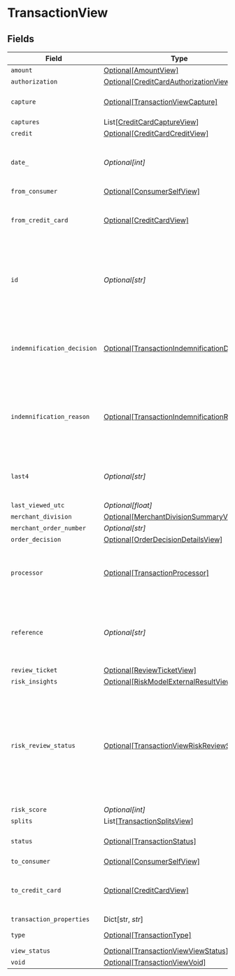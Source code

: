 # TransactionView


## Fields

| Field                                                                                                                             | Type                                                                                                                              | Required                                                                                                                          | Description                                                                                                                       | Example                                                                                                                           |
| --------------------------------------------------------------------------------------------------------------------------------- | --------------------------------------------------------------------------------------------------------------------------------- | --------------------------------------------------------------------------------------------------------------------------------- | --------------------------------------------------------------------------------------------------------------------------------- | --------------------------------------------------------------------------------------------------------------------------------- |
| `amount`                                                                                                                          | [Optional[AmountView]](../../models/shared/amountview.md)                                                                         | :heavy_minus_sign:                                                                                                                | N/A                                                                                                                               |                                                                                                                                   |
| `authorization`                                                                                                                   | [Optional[CreditCardAuthorizationView]](../../models/shared/creditcardauthorizationview.md)                                       | :heavy_minus_sign:                                                                                                                | N/A                                                                                                                               |                                                                                                                                   |
| `capture`                                                                                                                         | [Optional[TransactionViewCapture]](../../models/shared/transactionviewcapture.md)                                                 | :heavy_minus_sign:                                                                                                                | Deprecated. Use `captures`.                                                                                                       |                                                                                                                                   |
| `captures`                                                                                                                        | List[[CreditCardCaptureView](../../models/shared/creditcardcaptureview.md)]                                                       | :heavy_minus_sign:                                                                                                                | N/A                                                                                                                               |                                                                                                                                   |
| `credit`                                                                                                                          | [Optional[CreditCardCreditView]](../../models/shared/creditcardcreditview.md)                                                     | :heavy_minus_sign:                                                                                                                | N/A                                                                                                                               |                                                                                                                                   |
| `date_`                                                                                                                           | *Optional[int]*                                                                                                                   | :heavy_minus_sign:                                                                                                                | Transaction date. **Nullable** for Transactions Details.                                                                          | 1615407159447                                                                                                                     |
| `from_consumer`                                                                                                                   | [Optional[ConsumerSelfView]](../../models/shared/consumerselfview.md)                                                             | :heavy_minus_sign:                                                                                                                | N/A                                                                                                                               |                                                                                                                                   |
| `from_credit_card`                                                                                                                | [Optional[CreditCardView]](../../models/shared/creditcardview.md)                                                                 | :heavy_minus_sign:                                                                                                                | Contains details about the credit card transaction.                                                                               |                                                                                                                                   |
| `id`                                                                                                                              | *Optional[str]*                                                                                                                   | :heavy_minus_sign:                                                                                                                | The unique ID associated with the transaction. **Nullable** for Transactions Details.                                             | T1c3p4yBuVYJ9                                                                                                                     |
| `indemnification_decision`                                                                                                        | [Optional[TransactionIndemnificationDecision]](../../models/shared/transactionindemnificationdecision.md)                         | :heavy_minus_sign:                                                                                                                | Describes whether the transaction is indemnified by Bolt for fraud.<br/>                                                          | indemnified                                                                                                                       |
| `indemnification_reason`                                                                                                          | [Optional[TransactionIndemnificationReason]](../../models/shared/transactionindemnificationreason.md)                             | :heavy_minus_sign:                                                                                                                | Describes the reason that the transaction is or is not indemnified by Bolt for fraud.<br/>                                        | merchant_force_approved                                                                                                           |
| `last4`                                                                                                                           | *Optional[str]*                                                                                                                   | :heavy_minus_sign:                                                                                                                | The card's last 4 digits. **Nullable** for Transactions Details.                                                                  | 4021                                                                                                                              |
| `last_viewed_utc`                                                                                                                 | *Optional[float]*                                                                                                                 | :heavy_minus_sign:                                                                                                                | N/A                                                                                                                               |                                                                                                                                   |
| `merchant_division`                                                                                                               | [Optional[MerchantDivisionSummaryView]](../../models/shared/merchantdivisionsummaryview.md)                                       | :heavy_minus_sign:                                                                                                                | N/A                                                                                                                               |                                                                                                                                   |
| `merchant_order_number`                                                                                                           | *Optional[str]*                                                                                                                   | :heavy_minus_sign:                                                                                                                | N/A                                                                                                                               |                                                                                                                                   |
| `order_decision`                                                                                                                  | [Optional[OrderDecisionDetailsView]](../../models/shared/orderdecisiondetailsview.md)                                             | :heavy_minus_sign:                                                                                                                | N/A                                                                                                                               |                                                                                                                                   |
| `processor`                                                                                                                       | [Optional[TransactionProcessor]](../../models/shared/transactionprocessor.md)                                                     | :heavy_minus_sign:                                                                                                                | The processor used. **Nullable** for Transactions Details.                                                                        | adyen_gateway                                                                                                                     |
| `reference`                                                                                                                       | *Optional[str]*                                                                                                                   | :heavy_minus_sign:                                                                                                                | The transaction's 12-digit Bolt reference ID. **Nullable** for Transactions Details.                                              | LBLJ-TWW7-R9VC                                                                                                                    |
| `review_ticket`                                                                                                                   | [Optional[ReviewTicketView]](../../models/shared/reviewticketview.md)                                                             | :heavy_minus_sign:                                                                                                                | N/A                                                                                                                               |                                                                                                                                   |
| `risk_insights`                                                                                                                   | [Optional[RiskModelExternalResultView]](../../models/shared/riskmodelexternalresultview.md)                                       | :heavy_minus_sign:                                                                                                                | N/A                                                                                                                               |                                                                                                                                   |
| `risk_review_status`                                                                                                              | [Optional[TransactionViewRiskReviewStatus]](../../models/shared/transactionviewriskreviewstatus.md)                               | :heavy_minus_sign:                                                                                                                | Describes the current Risk Review status. A transaction could be unreviewed, reviewed, or pending manual review by the Bolt team. | reviewed                                                                                                                          |
| `risk_score`                                                                                                                      | *Optional[int]*                                                                                                                   | :heavy_minus_sign:                                                                                                                | N/A                                                                                                                               |                                                                                                                                   |
| `splits`                                                                                                                          | List[[TransactionSplitsView](../../models/shared/transactionsplitsview.md)]                                                       | :heavy_minus_sign:                                                                                                                | N/A                                                                                                                               |                                                                                                                                   |
| `status`                                                                                                                          | [Optional[TransactionStatus]](../../models/shared/transactionstatus.md)                                                           | :heavy_minus_sign:                                                                                                                | The transaction's status.                                                                                                         | cancelled                                                                                                                         |
| `to_consumer`                                                                                                                     | [Optional[ConsumerSelfView]](../../models/shared/consumerselfview.md)                                                             | :heavy_minus_sign:                                                                                                                | N/A                                                                                                                               |                                                                                                                                   |
| `to_credit_card`                                                                                                                  | [Optional[CreditCardView]](../../models/shared/creditcardview.md)                                                                 | :heavy_minus_sign:                                                                                                                | Contains details about the credit card transaction.                                                                               |                                                                                                                                   |
| `transaction_properties`                                                                                                          | Dict[str, *str*]                                                                                                                  | :heavy_minus_sign:                                                                                                                | N/A                                                                                                                               | [object Object]                                                                                                                   |
| `type`                                                                                                                            | [Optional[TransactionType]](../../models/shared/transactiontype.md)                                                               | :heavy_minus_sign:                                                                                                                | The type of transaction.                                                                                                          | cc_payment                                                                                                                        |
| `view_status`                                                                                                                     | [Optional[TransactionViewViewStatus]](../../models/shared/transactionviewviewstatus.md)                                           | :heavy_minus_sign:                                                                                                                | N/A                                                                                                                               |                                                                                                                                   |
| `void`                                                                                                                            | [Optional[TransactionViewVoid]](../../models/shared/transactionviewvoid.md)                                                       | :heavy_minus_sign:                                                                                                                | N/A                                                                                                                               |                                                                                                                                   |